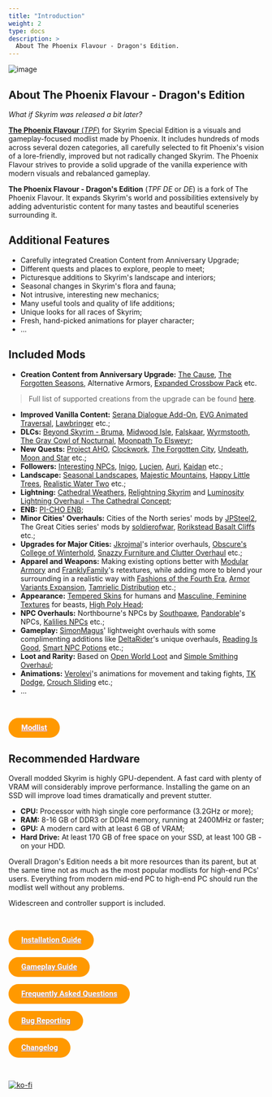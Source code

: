 ```yaml
---
title: "Introduction"
weight: 2
type: docs
description: >
  About The Phoenix Flavour - Dragon's Edition.
---
```


![image](/Pictures/tpf-de/Banner.webp)

## About The Phoenix Flavour - Dragon's Edition

*What if Skyrim was released a bit later?*

[**The Phoenix Flavour** (*TPF*)](https://thephoenixflavour.com/tpf/) for Skyrim Special Edition is a visuals and gameplay-focused modlist made by Phoenix. It includes hundreds of mods across several dozen categories, all carefully selected to fit Phoenix's vision of a lore-friendly, improved but not radically changed Skyrim. The Phoenix Flavour strives to provide a solid upgrade of the vanilla experience with modern visuals and rebalanced gameplay. 

**The Phoenix Flavour - Dragon's Edition** (*TPF DE* or *DE*) is a fork of The Phoenix Flavour. It expands Skyrim's world and possibilities extensively by adding adventuristic content for many tastes and beautiful sceneries surrounding it.

## Additional Features

* Carefully integrated Creation Content from Anniversary Upgrade;
* Different quests and places to explore, people to meet;
* Picturesque additions to Skyrim's landscape and interiors;
* Seasonal changes in Skyrim's flora and fauna;
* Not intrusive, interesting new mechanics;
* Many useful tools and quality of life additions;
* Unique looks for all races of Skyrim;
* Fresh, hand-picked animations for player character;
* ...

## Included Mods

- **Creation Content from Anniversary Upgrade:** [The Cause](https://en.uesp.net/wiki/Skyrim:The_Cause), [The Forgotten Seasons](https://en.uesp.net/wiki/Skyrim:Forgotten_Seasons), Alternative Armors, [Expanded Crossbow Pack](https://en.uesp.net/wiki/Category:Skyrim-Expanded_Crossbow_Pack) etc.

> Full list of supported creations from the upgrade can be found [here](../gameplay-guide#anniversary-upgrade).

- **Improved Vanilla Content:** [Serana Dialogue Add-On](https://www.nexusmods.com/skyrimspecialedition/mods/32161), [EVG Animated Traversal](https://www.nexusmods.com/skyrimspecialedition/mods/63232), [Lawbringer](https://www.nexusmods.com/skyrimspecialedition/mods/29882) etc.;
- **DLCs:** [Beyond Skyrim - Bruma](https://www.nexusmods.com/skyrimspecialedition/mods/10917), [Midwood Isle](https://www.nexusmods.com/skyrimspecialedition/mods/28120), [Falskaar](https://www.nexusmods.com/skyrimspecialedition/mods/2057), [Wyrmstooth](https://www.nexusmods.com/skyrimspecialedition/mods/45565), [The Gray Cowl of Nocturnal](https://www.nexusmods.com/skyrimspecialedition/mods/4509), [Moonpath To Elsweyr](https://www.nexusmods.com/skyrimspecialedition/mods/4341);
- **New Quests:** [Project AHO](https://www.nexusmods.com/skyrimspecialedition/mods/15996), [Clockwork](https://www.nexusmods.com/skyrimspecialedition/mods/4155), [The Forgotten City](https://www.nexusmods.com/skyrimspecialedition/mods/1179), [Undeath](https://www.nexusmods.com/skyrimspecialedition/mods/6180), [Moon and Star](https://www.nexusmods.com/skyrimspecialedition/mods/4301) etc.;
- **Followers:** [Interesting NPCs](https://www.nexusmods.com/skyrimspecialedition/mods/29194), [Inigo](https://www.nexusmods.com/skyrimspecialedition/mods/1461), [Lucien](https://www.nexusmods.com/skyrimspecialedition/mods/20035), [Auri](https://www.nexusmods.com/skyrimspecialedition/mods/11278), [Kaidan](https://www.nexusmods.com/skyrimspecialedition/mods/19075) etc.;
- **Landscape:** [Seasonal Landscapes](https://www.nexusmods.com/skyrimspecialedition/mods/66903), [Majestic Mountains](https://www.nexusmods.com/skyrimspecialedition/mods/11052), [Happy Little Trees](https://www.nexusmods.com/skyrimspecialedition/mods/50961), [Realistic Water Two](https://www.nexusmods.com/skyrimspecialedition/mods/2182) etc.;
- **Lightning:** [Cathedral Weathers](https://www.nexusmods.com/skyrimspecialedition/mods/24791), [Relightning Skyrim](https://www.nexusmods.com/skyrimspecialedition/mods/8586) and [Luminosity Lightning Overhaul - The Cathedral Concept](https://www.nexusmods.com/skyrimspecialedition/mods/16830);
- **ENB:** [PI-CHO ENB](https://www.nexusmods.com/skyrimspecialedition/mods/35082);
- **Minor Cities' Overhauls:** Cities of the North series' mods by [JPSteel2](https://www.nexusmods.com/skyrimspecialedition/users/19519279?tab=user+files), The Great Cities series' mods by [soldierofwar](https://www.nexusmods.com/skyrimspecialedition/users/10182460?tab=user+files), [Rorikstead Basalt Cliffs](https://www.nexusmods.com/skyrimspecialedition/mods/25718) etc.;
- **Upgrades for Major Cities:** [Jkrojmal](https://www.nexusmods.com/skyrimspecialedition/users/1305814?tab=user+files)'s interior overhauls, [Obscure's College of Winterhold](https://www.nexusmods.com/skyrimspecialedition/mods/20514), [Snazzy Furniture and Clutter Overhaul](https://www.nexusmods.com/skyrimspecialedition/mods/2414) etc.;
- **Apparel and Weapons:** Making existing options better with [Modular Armory](https://www.nexusmods.com/skyrimspecialedition/mods/49771) and [FranklyFamily](https://www.nexusmods.com/skyrimspecialedition/users/2531318?tab=user+files)'s retextures, while adding more to blend your surrounding in a realistic way with [Fashions of the Fourth Era](https://sforzmods.tumblr.com/sse_fashions), [Armor Variants Expansion](https://www.nexusmods.com/skyrimspecialedition/mods/34100), [Tamrielic Distribution](https://www.nexusmods.com/skyrimspecialedition/mods/71372) etc.;
- **Appearance:** [Tempered Skins](https://www.nexusmods.com/skyrimspecialedition/users/9916407?tab=user+files) for humans and [Masculine, Feminine Textures](https://www.nexusmods.com/skyrimspecialedition/users/1630457?tab=user+files) for beasts, [High Poly Head](https://vectorplexis.com/files/file/283-high-poly-head/);
- **NPC Overhauls:** Northbourne's NPCs by [Southpawe](https://www.nexusmods.com/skyrimspecialedition/users/33336625?tab=user+files), [Pandorable](https://www.nexusmods.com/skyrimspecialedition/users/41216925?tab=user+files)'s NPCs, [Kalilies NPCs](https://www.nexusmods.com/skyrimspecialedition/mods/30247) etc.;
- **Gameplay:** [SimonMagus](https://www.nexusmods.com/skyrimspecialedition/users/67410746?tab=user+files)' lightweight overhauls with some complimenting additions like [DeltaRider](https://www.nexusmods.com/skyrimspecialedition/users/3222307?tab=user+files)'s unique overhauls, [Reading Is Good](https://www.nexusmods.com/skyrimspecialedition/mods/42026), [Smart NPC Potions](https://www.nexusmods.com/skyrimspecialedition/mods/40102) etc.;
- **Loot and Rarity:** Based on [Open World Loot](https://www.nexusmods.com/skyrimspecialedition/mods/49681) and [Simple Smithing Overhaul](https://www.nexusmods.com/skyrimspecialedition/mods/47115);
- **Animations:** [Verolevi](https://www.nexusmods.com/skyrimspecialedition/users/3812151?tab=user+files)'s animations for movement and taking fights, [TK Dodge](https://www.nexusmods.com/skyrimspecialedition/mods/15309), [Crouch Sliding](https://www.nexusmods.com/skyrimspecialedition/mods/39157) etc.;
- ...

<br>

<a href="https://loadorderlibrary.com/lists/the-phoenix-flavour-dragons-edition" style="background: rgb(255, 153, 0) none repeat scroll 0% 0%; border-radius: 1000px; padding: 12px 25px; color: rgb(255, 255, 255); display: inline-block; font: bold 15px / 1 &quot;Roboto&quot;, sans-serif; text-align: center; text-shadow: rgb(220, 134, 134) 1px 1px;">Modlist</a>

## Recommended Hardware

Overall modded Skyrim is highly GPU-dependent. A fast card with plenty of VRAM will considerably improve performance. Installing the game on an SSD will improve load times dramatically and prevent stutter.

- **CPU:** Processor with high single core performance (3.2GHz or more);
- **RAM:** 8-16 GB of DDR3 or DDR4 memory, running at 2400MHz or faster;
- **GPU:** A modern card with at least 6 GB of VRAM;
- **Hard Drive:** At least 170 GB of free space on your SSD, at least 100 GB - on your HDD.

Overall Dragon's Edition needs a bit more resources than its parent, but at the same time not as much as the most popular modlists for high-end PCs' users. Everything from modern mid-end PC to high-end PC should run the modlist well without any problems.

Widescreen and controller support is included.

<br>

<a href="../installation-guide" style="background: rgb(255, 153, 0) none repeat scroll 0% 0%; border-radius: 1000px; padding: 12px 25px; color: rgb(255, 255, 255); display: inline-block; font: bold 15px / 1 &quot;Roboto&quot;, sans-serif; text-align: center; text-shadow: rgb(183, 132, 132) 1px 1px;">Installation Guide</a>

<a href="../gameplay-guide" style="background: rgb(255, 153, 0) none repeat scroll 0% 0%; border-radius: 1000px; padding: 12px 25px; color: rgb(255, 255, 255); display: inline-block; font: bold 15px / 1 &quot;Roboto&quot;, sans-serif; text-align: center; text-shadow: rgb(183, 132, 132) 1px 1px;">Gameplay Guide</a>

<a href="../faq" style="background: rgb(255, 153, 0) none repeat scroll 0% 0%; border-radius: 1000px; padding: 12px 25px; color: rgb(255, 255, 255); display: inline-block; font: bold 15px / 1 &quot;Roboto&quot;, sans-serif; text-align: center; text-shadow: rgb(183, 132, 132) 1px 1px;">Frequently Asked Questions</a>

<a href="../bug-reporting" style="background: rgb(255, 153, 0) none repeat scroll 0% 0%; border-radius: 1000px; padding: 12px 25px; color: rgb(255, 255, 255); display: inline-block; font: bold 15px / 1 &quot;Roboto&quot;, sans-serif; text-align: center; text-shadow: rgb(183, 132, 132) 1px 1px;">Bug Reporting</a>

<a href="../changelog" style="background: rgb(255, 153, 0) none repeat scroll 0% 0%; border-radius: 1000px; padding: 12px 25px; color: rgb(255, 255, 255); display: inline-block; font: bold 15px / 1 &quot;Roboto&quot;, sans-serif; text-align: center; text-shadow: rgb(183, 132, 132) 1px 1px;">Changelog</a>

<br>

[![ko-fi](https://ko-fi.com/img/githubbutton_sm.svg)](https://ko-fi.com/H2H6ABHYO)




